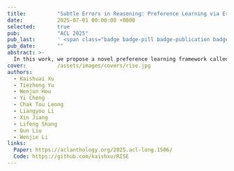 ```yaml
---
title:          "Subtle Errors in Reasoning: Preference Learning via Error-injected Self-editing"
date:           2025-07-01 00:00:00 +0800
selected:       true
pub:            "ACL 2025"
pub_last:       ' <span class="badge badge-pill badge-publication badge-primary">Main Conference</span>'
pub_date:       ""
abstract: >-
  In this work, we propose a novel preference learning framework called eRror-Injected Self-Editing (RISE), which injects predefined subtle errors into pivotal tokens in reasoning or computation steps to construct hard pairs for error mitigation. Compared with other preference learning methods, RISE further refines the training objective without requiring fine-grained sampling or preference annotation.
cover:          /assets/images/covers/rise.jpg
authors:
  - Kaishuai Xu
  - Tiezheng Yu
  - Wenjun Hou
  - Yi Cheng
  - Chak Tou Leong
  - Liangyou Li
  - Xin Jiang
  - Lifeng Shang
  - Qun Liu
  - Wenjie Li
links:
  Paper: https://aclanthology.org/2025.acl-long.1506/
  Code: https://github.com/kaishxu/RISE
---
```

